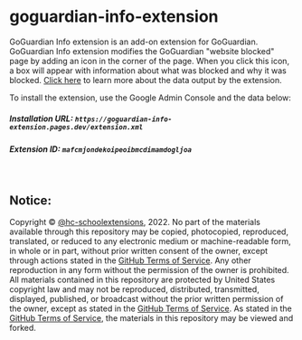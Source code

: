 # goguardian-info-extension

GoGuardian Info extension is an add-on extension for GoGuardian. GoGuardian Info extension modifies the GoGuardian "website blocked" page by adding an icon in the corner of the page. When you click this icon, a box will appear with information about what was blocked and why it was blocked. [Click here](https://github.com/hc-schoolextensions/the-slcs-extension/wiki/%22Website-blocked%22-info) to learn more about the data output by the extension. 

To install the extension, use the Google Admin Console and the data below:

##### Installation URL: `https://goguardian-info-extension.pages.dev/extension.xml`

##### Extension ID: `mafcmjondekoipeoibmcdimamdogljoa`
<br>

## Notice:

Copyright © [@hc-schoolextensions](https://github.com/hc-schoolextensions/ '@hc-schoolextensions'), 2022. No part of the materials available through this repository may be copied, photocopied, reproduced, translated, or reduced to any electronic medium or machine-readable form, in whole or in part, without prior written consent of the owner, except through actions stated in the [GitHub Terms of Service](https://docs.github.com/en/site-policy/github-terms/github-terms-of-service#5-license-grant-to-other-users). Any other reproduction in any form without the permission of the owner is prohibited. All materials contained in this repository are protected by United States copyright law and may not be reproduced, distributed, transmitted, displayed, published, or broadcast without the prior written permission of the owner, except as stated in the [GitHub Terms of Service](https://docs.github.com/en/site-policy/github-terms/github-terms-of-service#5-license-grant-to-other-users). As stated in the [GitHub Terms of Service](https://docs.github.com/en/site-policy/github-terms/github-terms-of-service#5-license-grant-to-other-users), the materials in this repository may be viewed and forked.